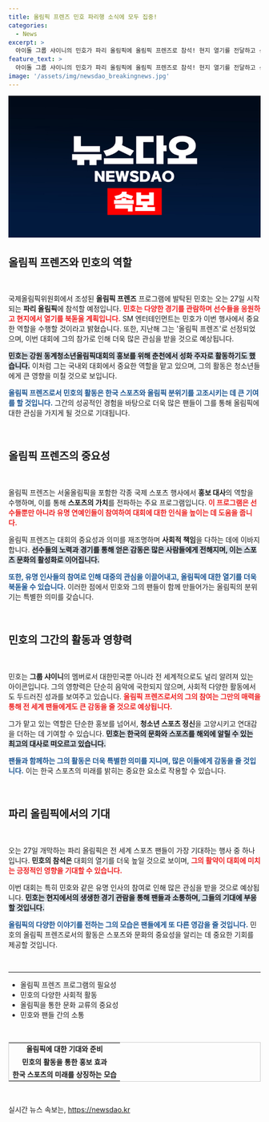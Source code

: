 ```yaml
---
title: 올림픽 프렌즈 민호 파리행 소식에 모두 집중!
categories:
  - News
excerpt: >
  아이돌 그룹 샤이니의 민호가 파리 올림픽에 올림픽 프렌즈로 참석! 현지 열기를 전달하고 선수단을 응원하는 그의 특별한 여정을 놓치지 마세요!
feature_text: >
  아이돌 그룹 샤이니의 민호가 파리 올림픽에 올림픽 프렌즈로 참석! 현지 열기를 전달하고 선수단을 응원하는 그의 특별한 여정을 놓치지 마세요!
image: '/assets/img/newsdao_breakingnews.jpg'
---
```


<p><img src="/assets/img/newsdao_breakingnews.jpg" alt="firstkoreanews 속보" /></p>

<h2 data-ke-size="size26">올림픽 프렌즈와 민호의 역할</h2>

<p data-ke-size="size16">&nbsp;</p>

<p>국제올림픽위원회에서 조성된 <b>올림픽 프렌즈</b> 프로그램에 발탁된 민호는 오는 27일 시작되는 <b>파리 올림픽</b>에 참석할 예정입니다. <b><span style="color: #ee2323;">민호는 다양한 경기를 관람하며 선수들을 응원하고 현지에서 열기를 북돋울 계획입니다.</span></b> SM 엔터테인먼트는 민호가 이번 행사에서 중요한 역할을 수행할 것이라고 밝혔습니다. 또한, 지난해 그는 '올림픽 프렌즈'로 선정되었으며, 이번 대회에 그의 참가로 인해 더욱 많은 관심을 받을 것으로 예상됩니다. </p>

<p><b><span style="background-color: #21538527;">민호는 강원 동계청소년올림픽대회의 홍보를 위해 춘천에서 성화 주자로 활동하기도 했습니다.</span></b> 이처럼 그는 국내외 대회에서 중요한 역할을 맡고 있으며, 그의 활동은 청소년들에게 큰 영향을 미칠 것으로 보입니다. </p>

<p><b><span style="color: #1a5490;">올림픽 프렌즈로서 민호의 활동은 한국 스포츠와 올림픽 분위기를 고조시키는 데 큰 기여를 할 것입니다.</span></b> 그간의 성공적인 경험을 바탕으로 더욱 많은 팬들이 그를 통해 올림픽에 대한 관심을 가지게 될 것으로 기대됩니다.</p>

<p data-ke-size="size16">&nbsp;</p>

<h2 data-ke-size="size26">올림픽 프렌즈의 중요성</h2>

<p data-ke-size="size16">&nbsp;</p>

<p>올림픽 프렌즈는 서울올림픽을 포함한 각종 국제 스포츠 행사에서 <b>홍보 대사</b>의 역할을 수행하며, 이를 통해 <b>스포츠의 가치</b>를 전파하는 주요 프로그램입니다. <b><span style="color: #ee2323;">이 프로그램은 선수들뿐만 아니라 유명 연예인들이 참여하여 대회에 대한 인식을 높이는 데 도움을 줍니다.</span></b> </p>

<p>올림픽 프렌즈는 대회의 중요성과 의미를 재조명하며 <b>사회적 책임</b>을 다하는 데에 이바지합니다. <b><span style="background-color: #21538527;">선수들의 노력과 경기를 통해 얻은 감동은 많은 사람들에게 전해지며, 이는 스포츠 문화의 활성화로 이어집니다.</span></b> </p>

<p><b><span style="color: #1a5490;">또한, 유명 인사들의 참여로 인해 대중의 관심을 이끌어내고, 올림픽에 대한 열기를 더욱 북돋울 수 있습니다.</span></b> 이러한 점에서 민호와 그의 팬들이 함께 만들어가는 올림픽의 분위기는 특별한 의미를 갖습니다.</p>

<p data-ke-size="size16">&nbsp;</p>

<h2 data-ke-size="size26">민호의 그간의 활동과 영향력</h2>

<p data-ke-size="size16">&nbsp;</p>

<p>민호는 <b>그룹 샤이니</b>의 멤버로서 대한민국뿐 아니라 전 세계적으로도 널리 알려져 있는 아이콘입니다. 그의 영향력은 단순히 음악에 국한되지 않으며, 사회적 다양한 활동에서도 두드러진 성과를 보여주고 있습니다. <b><span style="color: #ee2323;">올림픽 프렌즈로서의 그의 참여는 그만의 매력을 통해 전 세계 팬들에게도 큰 감동을 줄 것으로 예상됩니다.</span></b> </p>

<p>그가 맡고 있는 역할은 단순한 홍보를 넘어서, <b>청소년 스포츠 정신</b>을 고양시키고 연대감을 더하는 데 기여할 수 있습니다. <b><span style="background-color: #21538527;">민호는 한국의 문화와 스포츠를 해외에 알릴 수 있는 최고의 대사로 떠오르고 있습니다.</span></b> </p>

<p><b><span style="color: #1a5490;">팬들과 함께하는 그의 활동은 더욱 특별한 의미를 지니며, 많은 이들에게 감동을 줄 것입니다.</span></b> 이는 한국 스포츠의 미래를 밝히는 중요한 요소로 작용할 수 있습니다.</p>

<p data-ke-size="size16">&nbsp;</p>

<h2 data-ke-size="size26">파리 올림픽에서의 기대</h2>

<p data-ke-size="size16">&nbsp;</p>

<p>오는 27일 개막하는 파리 올림픽은 전 세계 스포츠 팬들이 가장 기대하는 행사 중 하나입니다. <b>민호의 참석은</b> 대회의 열기를 더욱 높일 것으로 보이며, <b><span style="color: #ee2323;">그의 활약이 대회에 미치는 긍정적인 영향을 기대할 수 있습니다.</span></b> </p>

<p>이번 대회는 특히 민호와 같은 유명 인사의 참여로 인해 많은 관심을 받을 것으로 예상됩니다. <b><span style="background-color: #21538527;">민호는 현지에서의 생생한 경기 관람을 통해 팬들과 소통하며, 그들의 기대에 부응할 것입니다.</span></b> </p>

<p><b><span style="color: #1a5490;">올림픽의 다양한 이야기를 전하는 그의 모습은 팬들에게 또 다른 영감을 줄 것입니다.</span></b> 민호의 올림픽 프렌즈로서의 활동은 스포츠와 문화의 중요성을 알리는 데 중요한 기회를 제공할 것입니다.</p>

<p data-ke-size="size16">&nbsp;</p>

<hr>

<ul>
  <li>올림픽 프렌즈 프로그램의 필요성</li>
  <li>민호의 다양한 사회적 활동</li>
  <li>올림픽을 통한 문화 교류의 중요성</li>
  <li>민호와 팬들 간의 소통</li>
</ul>

<p data-ke-size="size16">&nbsp;</p>

<table style="width: 100%; border: 1px solid #ccc;">
  <tbody>
    <tr>
      <td style="text-align: center; height: 17px;"><b>올림픽에 대한 기대와 준비</b></td>
    </tr>
    <tr>
      <td style="text-align: center; height: 17px;"><b>민호의 활동을 통한 홍보 효과</b></td>
    </tr>
    <tr>
      <td style="text-align: center; height: 17px;"><b>한국 스포츠의 미래를 상징하는 모습</b></td>
    </tr>
  </tbody>
</table>

<p data-ke-size="size16">&nbsp;</p>
실시간 뉴스 속보는, <a href="https://newsdao.kr" rel="dofollow">https://newsdao.kr</a>


